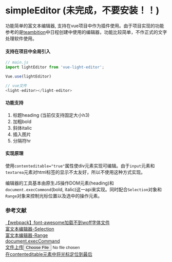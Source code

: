 # simpleEditor **(未完成，不要安装！！)**
功能简单的富文本编辑器, 支持在vue项目中作为插件使用。由于项目实现的功能参考的是[teambition](https://www.teambition.com/)中日程创建中使用的编辑器，功能比较简单，不作正式的文字处理软件使用。


#### 支持在项目中全局引入
```javascript
// main.js
import lightEditor from 'vue-light-editor';

Vue.use(lightEditor)

// vue文件
<light-editor></light-editor>
```

#### 功能支持
1. 标题heading (当前仅支持固定大小h3)
2. 加粗bold
3. 斜体italic
4. 插入图片
5. 分隔符hr

#### 实现原理
使用`contenteditable="true"`属性使div元素实现可编辑。由于`input`元素和`textarea`元素对html标签的显示不太友好，所以不使用这种方式实现。  

编辑器的工具基本由原生JS操作DOM元素(heading)和`document.execCommond`(bold, italic)这一api来实现。同时配合`Selection`对象和`Range`对象来控制光标位置以及选中的操作元素。

### 参考文献
[【webpack】font-awesome加载不到woff字体文件](https://www.jianshu.com/p/964cdd5eb0a0)  
[富文本编辑器-Selection](https://developer.mozilla.org/zh-CN/docs/Web/API/Selection)  
[富文本编辑器-Range](https://developer.mozilla.org/zh-CN/docs/Web/API/Selection)  
[document.execCommand](https://developer.mozilla.org/zh-CN/docs/Web/API/Document/execCommand)  
[文件上传<input type="file">](https://developer.mozilla.org/zh-CN/docs/Web/HTML/Element/Input/file)  
[在contenteditable元素中将光标定位到最后](https://www.cnblogs.com/ybixian/p/10601224.html)